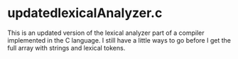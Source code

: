 # updatedlexicalAnalyzer.c
This is an updated version of the lexical analyzer part of a compiler implemented in the C language. I still have a little ways to go before I get the full array with strings and lexical tokens.
